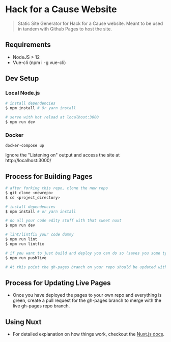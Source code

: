 # Hack for a Cause Website

> Static Site Generator for Hack for a Cause website. Meant to be used in tandem with Github Pages to host the site.

## Requirements
* NodeJS > 12
* Vue-cli (npm i -g vue-cli)

## Dev Setup

### Local Node.js
``` bash
# install dependencies
$ npm install # Or yarn install

# serve with hot reload at localhost:3000
$ npm run dev
```

### Docker

```
docker-compose up
```

Ignore the "Listening on" output and access the site at http://localhost:3000/

## Process for Building Pages

``` bash
# after forking this repo, clone the new repo
$ git clone <newrepo>
$ cd <project_directory>

# install dependencies
$ npm install # or yarn install

# do all your code edity stuff with that sweet nuxt
$ npm run dev

# lint/lintfix your code dummy
$ npm run lint
$ npm run lintfix

# if you want to just build and deploy you can do so (saves you some typing)
$ npm run pushlive

# At this point the gh-pages branch on your repo should be updated with the newly generated pages.
```

## Process for Updating Live Pages
* Once you have deployed the pages to your own repo and everything is green, create a pull request for the gh-pages branch to merge with the live gh-pages repo branch.

## Using Nuxt
* For detailed explanation on how things work, checkout the [Nuxt.js docs](https://github.com/nuxt/nuxt.js).
